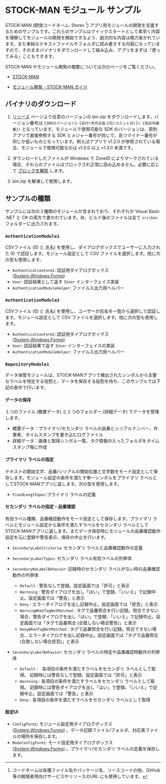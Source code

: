 # STOCK-MAN モジュール サンプル

STOCK-MAN   (開発コードネーム: Storex [^1]) アプリ用モジュールの開発を支援するためのサンプルです。これらのサンプルはクイックスタートとして素早く内容を理解してモジュールの開発を開始できるよう、副次的な内容は極力省かれています。また単純なテキストファイルやフォルダに読み書きする内容になっていますので、そのままバイナリをダウンロードして組み込み、アプリをまずは「使ってみる」こともできます。



STOCK-MAN やモジュール開発の概要については次のページをご覧ください。

- [STOCK-MAN](https://docs.serevo.net/stockman) 

- [モジュール開発 - STOCK-MAN ガイド](https://docs.serevo.net/stockman/modules-dev)

  

[^1]: コードネームは各種ファイル名やパッケージ名、ソースコードの他、GitHub 等の開発者用向けサービスやリソースのURL にも使用しています。

 

## バイナリのダウンロード

1. [リリース](https://github.com/serevo/storex-samples/releases) ページより任意のバージョンの bin.zip をダウンロードします。バージョン番号は `{SDKのバージョン}-{日付(年月日各２桁/コミット日)}(.{同日内連番})` となっています。モジュールで使用可能な SDK のバージョンは、原則アプリで直接参照する SDK とメジャー番号が同じで、且つマイナー番号が同じか低いものとなっています。例えばアプリで v1.2.0 が参照されている場合、モジュールで使用可能なのは v1.0.0 以上 v1.3.0 未満です。

2. ダウンロードしたファイルが Windows で ZoneID によりマークされている場合、それらのファイルはブロックされ正常に読み込めません。必要に応じて [ブロックを解除](https://learn.microsoft.com/ja-jp/deployoffice/security/internet-macros-blocked#guidance-on-allowing-vba-macros-to-run-in-files-you-trust) します。
3. bin.zip を解凍して使用します。



## サンプルの種類

サンプルには次の３種類のモジュールが含まれており、それぞれが Visual Basic .NET と C# の両方で書かれています。尚、ビルド後のファイルは全て `src\bin` フォルダーに出力されます。




### `AuthenticationModule1`

CSVファイル (ID と 氏名)  を使用し、ダイアログボックスでユーザーに入力された ID で認証します。モジュール設定として CSV ファイルを選択します。他に次の型も使用します。
  - `AuthenticationForm1`: 認証用ダイアログボックス ([System.Windows.Forms)](https://learn.microsoft.com/ja-jp/dotnet/api/system.windows.forms.form?view=windowsdesktop-7.0) 
  - `User`:  認証結果として返す `IUser` インターフェイス実装
  - `AuthenticationModuleHelper`:  ファイル入出力用ヘルパー



### `AuthenticationModule2`

CSVファイル (ID と 氏名)  を使用し、ユーザーが氏名を一覧から選択して認証します。モジュール設定として CSV ファイルを選択します。他に次の型も使用します。

  - `AuthenticationForm2`: 認証用ダイアログボックス ([System.Windows.Forms)](https://learn.microsoft.com/ja-jp/dotnet/api/system.windows.forms.form?view=windowsdesktop-7.0)
  - `User`:  認証結果で返す `IUser` インターフェイスの実装
  - `AuthenticationModuleHelper`:  ファイル入出力用ヘルパー



### `RepositoryModule1`

データ保管モジュールは、STOCK-MANアプリで検出されたシンボルから主要なラベルを特定する役割と、データを保存する役割を持ち、このサンプルでは下記の条件で行います。

#### データの保存
１つのファイル (概要データ) と１つのフォルダー (詳細データ) でデータを管理します。
- 概要データ：プライマリ/セカンダリ ラベルの品番とシリアルナンバー、作業者、タイムスタンプを書き込むログファイル
- 詳細データ：画像と取得シンボル一覧、タグ情報の入ったフォルダをタイムスタンプ毎に作成


#### プライマリ ラベルの指定
 テキストの開始文字、品番/シリアルの開始位置と文字数をモード設定として保存します。モジュール設定の条件を満たす単一シンボルをプライマリ ラベルとしてSTOCK-MANアプリに返します。次の型を使用します。

 - `FixedLengthSpec`:プライマリ ラベルの定義 

 
#### セカンダリ ラベルの指定・品番確認
 有効ラベル種類、品番確認動作をモード設定として保存します。プライマリ ラベルとモジュール設定から条件を満たすラベルをセカンダリ ラベルとしてSTOCK-MANアプリに返します。またデータ保存時にモジュールの品番確認動作設定を元に登録や警告表示、保存の中止を行います。

 - `SecondaryLabelCriteria`: セカンダリ ラベルと品番確認動作の定義
 - `SecondaryLabelTypes`: セカンダリ ラベル有効ラベルの列挙体
 - `SecondaryNoLabelBehavior`: 記録時のセカンダリ ラベルがない時の品番確認動作の列挙体
   - `Default` : 警告なしで登録。設定画面では「許可」と表示
   - `Warnning` : 警告ダイアログを出し「はい」で登録、「いいえ」で記録中止。設定画面では「警告」と表示
   - `Deny` : エラーダイアログを出し記録中止。設定画面では「拒否」と表示 
   - `WarningWhenTagNotMatched` : タグで品番照合を行い記録。照合できない場合、警告ダイアログを出し「はい」で登録、「いいえ」で記録中止。設定画面では「タグで品番照合 (合致しない場合警告)」と表示
   - `DenyWhenTagNotMatched` : タグで品番照合を行い記録。照合できない場合、エラーダイアログを出し記録中止。設定画面では「タグで品番照合 (合致しない場合拒否)」と表示
    
 - `SecondaryLabelBehavior`: セカンダリ ラベルの特定や品番確認時動作の列挙体
   - `Default` :　各項目の条件を満たすラベルをセカンダリ ラベルとして取得。 記録時には警告なしで登録。設定画面では「許可」と表示
   - `Warnning` : 各項目の条件を満たすラベルをセカンダリ ラベルとして取得。 記録時には警告ダイアログを出し「はい」で登録、「いいえ」で記録中止。設定画面では「警告」と表示
   - `Deny` : 各項目の条件を満たすラベルをセカンダリ ラベルとして取得

#### 設定UI
  - `ConfigForm1`: モジュール設定用ダイアログボックス ([System.Windows.Forms)](https://learn.microsoft.com/ja-jp/dotnet/api/system.windows.forms.form?view=windowsdesktop-7.0) 。データ記録ファイル/フォルダ、対応表ファイルの場所を保存します。
  - `ModeConfigForm1`:  モード設定用ダイアログボックス ([System.Windows.Forms)](https://learn.microsoft.com/ja-jp/dotnet/api/system.windows.forms.form?view=windowsdesktop-7.0) 。プライマリ/セカンダリ ラベルの定義を保存します。
